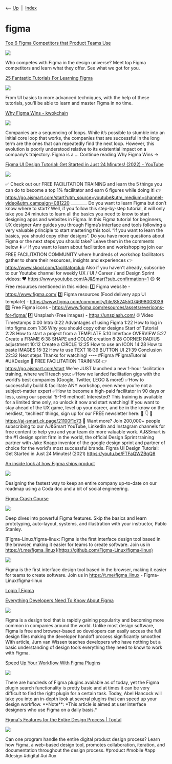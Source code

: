 <div class="nav">

⟵ [Up](index.html)  \|  [Index](index.html)

</div>

# figma

<div class="cards">

<div class="card">

<div class="card-title">

[Top 6 Figma Competitors that Product Teams
Use](https://www.uxpin.com/studio/blog/figma-competitors)

</div>

<div class="card-image">

[![](https://studio.uxpincdn.com/studio/wp-content/uploads/2024/07/Top-Figma-Competitors.webp)](https://www.uxpin.com/studio/blog/figma-competitors)

</div>

Who competes with Figma in the design universe? Meet top Figma
competitors and learn what they offer. See what we got for you.

</div>

<div class="card">

<div class="card-title">

[25 Fantastic Tutorials For Learning
Figma](https://speckyboy.com/learn-figma-tutorials)

</div>

<div class="card-image">

[![](https://speckyboy.com/wp-content/uploads/2023/02/figma-tutorials-thumb.jpg)](https://speckyboy.com/learn-figma-tutorials)

</div>

From UI basics to more advanced techniques, with the help of these
tutorials, you'll be able to learn and master Figma in no time.

</div>

<div class="card">

<div class="card-title">

[Why Figma Wins -
kwokchain](https://kwokchain.com/2020/06/19/why-figma-wins)

</div>

<div class="card-image">

[![](https://i0.wp.com/kwokchain.com/wp-content/uploads/2020/06/image-3.png?fit=800%2C559&ssl=1)](https://kwokchain.com/2020/06/19/why-figma-wins)

</div>

Companies are a sequencing of loops. While it’s possible to stumble into
an initial core loop that works, the companies that are successful in
the long term are the ones that can repeatedly find the next loop.
However, this evolution is poorly understood relative to its existential
impact on a company’s trajectory. Figma is a … Continue reading Why
Figma Wins →

</div>

<div class="card">

<div class="card-title">

[Figma UI Design Tutorial: Get Started in Just 24 Minutes! (2022) -
YouTube](https://www.youtube.com/watch?v=FTFaQWZBqQ8)

</div>

<div class="card-image">

[![](https://i.ytimg.com/vi/FTFaQWZBqQ8/maxresdefault.jpg)](https://www.youtube.com/watch?v=FTFaQWZBqQ8)

</div>

✅ Check out our FREE FACILITATION TRAINING and learn the 5 things you
can do to become a top 1% facilitator and earn 6 figures while doing it!
👉https://go.ajsmart.com/start?utm_source=youtube&utm_medium=channel-video&utm_campaign=081220
\_\_\_\_\_\_\_\_ Do you want to learn Figma but don’t know where to
start? Well, if you follow this step-by-step tutorial, it will only take
you 24 minutes to learn all the basics you need to know to start
designing apps and websites in Figma. In this Figma tutorial for
beginners, UX designer Amr guides you through Figma’s interface and
tools following a very valuable principle to start mastering this tool.
“If you want to learn the basics, you should copy other designs”. Do you
have more questions about Figma or the next steps you should take? Leave
them in the comments below ⬇️ ✅ If you want to learn about facilitation
and workshopping join our FREE FACILITATION COMMUNITY where hundreds of
workshop facilitators gather to share their resources, insights and
experiences 👉 https://www.skool.com/facilitatorclub Also if you haven't
already, subscribe to our Youtube channel for weekly UX / UI / Career /
and Design Sprint videos: ❤️
https://www.youtube.com/AJ&Smart?sub_confirmation=1 😉 🛠Free resources
mentioned in this video: 1️⃣ Figma website - https://www.figma.com/ 2️⃣
Figma resources (Food delivery app UI template) -
https://www.figma.com/community/file/852455074698003039 3️⃣ Free Figma
icons - https://www.figma.com/resources/assets/evericons-for-figma/ 4️⃣
Unsplash (Free images) - https://unsplash.com/ ⏰ Video Timestamps 0:00
Intro 0:22 Advantages of using Figma 1:22 How to log in into figma.com
1:36 Why you should copy other designs Start of Tutorial 2:28 How to
start a project from a TEMPLATE 5:10 Interface OVERVIEW 5:27 Create a
FRAME 6:38 SHAPE and COLOR creation 8:28 CORNER RADIUS adjustment 10:12
Create a CIRCLE 12:25 How to use an ICON 14:28 How to paste IMAGES 15:32
How to use TEXT 18:39 BUTTON UI 21:39 Conclusion 22:32 Next steps Thanks
for watching! ---- \#Figma \#FigmaTutorial \#UXDesign 📣 FREE
FACILITATION TRAINING! 👉 https://go.ajsmart.com/start We’ve JUST
launched a new 1-hour facilitation training, where we’ll teach you:
✅How we landed facilitation gigs with the world’s best companies
(Google, Twitter, LEGO & more!) ✅How to successfully build & facilitate
ANY workshop, even when you’re not a subject-matter expert ✅How to
become a high-paid facilitator in 90 days or less, using our special
‘5-1-6 method’. Interested? This training is available for a limited
time only, so unlock it now and start watching! If you want to stay
ahead of the UX game, level up your career, and be in the know on the
nerdiest, ‘techiest’ things, sign up for our FREE newsletter here: 📩 👇
📝 https://aj-smart.ck.page/21100f1c73 👀 Want more? Join 200,000+
people subscribing to our AJ&Smart YouTube, LinkedIn and Instagram
channels for free content to help you and your team do more valuable
work. AJ&Smart is the \#1 design sprint firm in the world, the official
Design Sprint training partner with Jake Knapp inventor of the google
design sprint and partner of choice for the world's most successful
brands. Figma UI Design Tutorial: Get Started in Just 24 Minutes! (2021)
https://youtu.be/FTFaQWZBqQ8

</div>

<div class="card">

<div class="card-title">

[An inside look at how Figma ships
product](https://coda.io/@yuhki/figma-product-roadmap)

</div>

<div class="card-image">

[![](https://codaio.imgix.net/docs/IcElaeG4_u/blobs/bl-pt2QzdXm7B/6c0b4c7e7a8b4bbe110b43e68f233a778ab5392bd3c63d7a75483a97f290e03e331a3197d5de1918d99d0d63d3ee57dad608adf1a5f90e41a4249db9e1ebd4f92b5e3e533729870132f6598ee3f0e9a0972888dcaea0e693818a156c0e1ee9629efb0165?fit=crop&ar=1.91%3A1&fm=jpg)](https://coda.io/@yuhki/figma-product-roadmap)

</div>

Designing the fastest way to keep an entire company up-to-date on our
roadmap using a Coda doc and a bit of social engineering.

</div>

<div class="card">

<div class="card-title">

[Figma Crash Course](https://www.figmacrashcourse.com)

</div>

<div class="card-image">

[![](https://assets.website-files.com/5fbd9df89f668234dc47843b/5fbe80df178b6cb1606dcdff_OG-IMAGE.png)](https://www.figmacrashcourse.com)

</div>

Deep dives into powerful Figma features. Skip the basics and learn
prototyping, auto-layout, systems, and illustration with your
instructor, Pablo Stanley.

</div>

<div class="card">

<div class="card-title">

[Figma-Linux/figma-linux: Figma is the first interface design tool based
in the browser, making it easier for teams to create software. Join us
in https://t.me/figma_linux](https://github.com/Figma-Linux/figma-linux)

</div>

<div class="card-image">

[![](https://opengraph.githubassets.com/a4e252b579b880a547e52c0ef1972b1cfea56266b67e173919241a8dec03ace7/Figma-Linux/figma-linux)](https://github.com/Figma-Linux/figma-linux)

</div>

Figma is the first interface design tool based in the browser, making it
easier for teams to create software. Join us in
https://t.me/figma_linux - Figma-Linux/figma-linux

</div>

<div class="card">

<div class="card-title">

[Login \| Figma](https://www.figma.com/files/recent)

</div>

</div>

<div class="card">

<div class="card-title">

[Everything Developers Need To Know About
Figma](https://smashingmagazine.com/2020/09/figma-developers-guide)

</div>

<div class="card-image">

[![](https://archive.smashing.media/assets/344dbf88-fdf9-42bb-adb4-46f01eedd629/1bdb95ed-a19e-4c9e-a619-06d040d59396/figma-developers-guide.png)](https://smashingmagazine.com/2020/09/figma-developers-guide)

</div>

Figma is a design tool that is rapidly gaining popularity and becoming
more common in companies around the world. Unlike most design software,
Figma is free and browser-based so developers can easily access the full
design files making the developer handoff process significantly
smoother. With article, Jurn van Wissen teaches developers who have
nothing but a basic understanding of design tools everything they need
to know to work with Figma.

</div>

<div class="card">

<div class="card-title">

[Speed Up Your Workflow With Figma
Plugins](https://smashingmagazine.com/2020/10/speed-up-workflow-figma-plugins)

</div>

<div class="card-image">

[![](https://archive.smashing.media/assets/344dbf88-fdf9-42bb-adb4-46f01eedd629/2e96d290-3f38-4e54-a1f5-93c7337f2681/speed-up-workflow-figma-plugins.png)](https://smashingmagazine.com/2020/10/speed-up-workflow-figma-plugins)

</div>

There are hundreds of Figma plugins available as of today, yet the Figma
plugin search functionality is pretty basic and at times it can be very
difficult to find the right plugin for a certain task. Today, Abel
Hancock will take you into an in-depth look at several plugins that can
speed up your design workflow. \*\*Note\*\*: \*This article is aimed at
user interface designers who use Figma on a daily basis.\*

</div>

<div class="card">

<div class="card-title">

[Figma's Features for the Entire Design Process \|
Toptal](https://www.toptal.com/designers/figma/figma-features)

</div>

<div class="card-image">

[![](https://bs-uploads.toptal.io/blackfish-uploads/components/open_graph_image/9645164/og_image/optimized/image_15-cb305f7406ebde16f69a42abe8e8415e.png)](https://www.toptal.com/designers/figma/figma-features)

</div>

Can one program handle the entire digital product design process? Learn
how Figma, a web-based design tool, promotes collaboration, iteration,
and documentation throughout the design process. \#product \#mobile
\#app \#design \#digital \#ui \#ux

</div>

</div>
